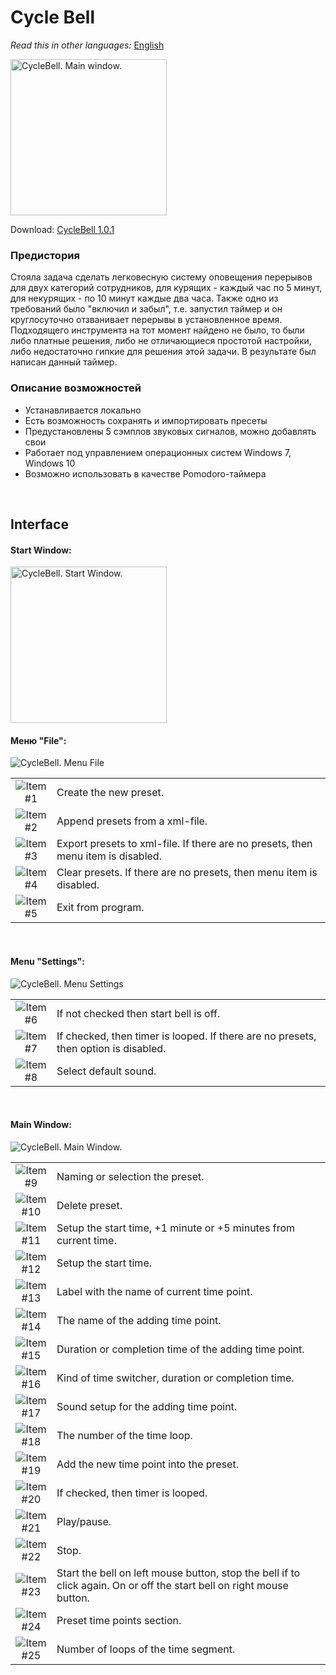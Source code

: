 # Cycle Bell 
*Read this in other languages:* [English](README.md)

<img src="https://github.com/p1eXu5/CycleBell/blob/development/images/demonstration.png" alt="CycleBell. Main window." width="250" />

Download: [CycleBell 1.0.1](https://github.com/p1eXu5/CycleBell/releases/download/1.0.1/CycleBell.msi)


### Предистория

Стояла задача сделать легковесную систему оповещения перерывов для двух категорий сотрудников, для курящих - каждый час по 5 минут, для некурящих - по 10 минут каждые два часа. Также одно из требований было "включил и забыл", т.е. запустил таймер и он круглосуточно отзванивает перерывы в установленное время. Подходящего инструмента на тот момент найдено не было, то были либо платные решения, либо не отличающиеся простотой настройки, либо недостаточно гипкие для решения этой задачи. В результате был написан данный таймер.

### Описание возможностей

- Устанавливается локально
- Есть возможность сохранять и импортировать пресеты
- Предустановлены 5 сэмплов звуковых сигналов, можно добавлять свои
- Работает под управлением операционных систем Windows 7, Windows 10
- Возможно использовать в качестве Pomodoro-таймера

<br/>

Interface
------

#### Start Window:

<img src="https://github.com/p1eXu5/CycleBell/blob/development/images/start-window.png" alt="CycleBell. Start Window." width="250" />

#### Меню "File":

<img src="https://github.com/p1eXu5/CycleBell/blob/development/images/menu-file.png" alt="CycleBell. Menu File" />
 
<table border="0">
  <tbody>
    <tr>
      <td width="50" align="center" valign="middle">
        <img src="https://github.com/p1eXu5/CycleBell/blob/development/images/item1.png" alt="Item #1" align="top" />
      </td>
      <td>
        Create the new preset.
      </td>
    </tr>
    <tr>
      <td width="50" align="center" valign="middle">
        <img src="https://github.com/p1eXu5/CycleBell/blob/development/images/item2.png" alt="Item #2" align="top" />
      </td>
      <td>
        Append presets from a xml-file.
      </td>
    </tr>
    <tr>
      <td width="50" align="center" valign="middle">
        <img src="https://github.com/p1eXu5/CycleBell/blob/development/images/item3.png" alt="Item #3" align="top"  />
      </td>
      <td>
        Export presets to xml-file. If there are no presets, then menu item is disabled.
      </td>
    </tr>
    <tr>
      <td width="50" align="center" valign="middle">
        <img src="https://github.com/p1eXu5/CycleBell/blob/development/images/item4.png" alt="Item #4" align="top" />
      </td>
      <td>
        Clear presets. If there are no presets, then menu item is disabled.
      </td>
    </tr>
    <tr>
      <td width="50" align="center" valign="middle">
        <img src="https://github.com/p1eXu5/CycleBell/blob/development/images/item5.png" alt="Item #5" align="top" />
      </td>
      <td>
        Exit from program.
      </td>
    </tr>
  </tbody>
</table>

<br/>

#### Menu "Settings":

<img src="https://github.com/p1eXu5/CycleBell/blob/development/images/menu-settings.png" alt="CycleBell. Menu Settings" />
 
<table border="0">
  <tbody>
    <tr>
      <td width="50" align="center" valign="middle">
        <img src="https://github.com/p1eXu5/CycleBell/blob/development/images/item6.png" alt="Item #6" align="top" />
      </td>
      <td>
        If not checked then start bell is off. 
      </td>
    </tr>
    <tr>
      <td width="50" align="center" valign="middle">
        <img src="https://github.com/p1eXu5/CycleBell/blob/development/images/item7.png" alt="Item #7" align="top" />
      </td>
      <td>
        If checked, then timer is looped. If there are no presets, then option is disabled.
      </td>
    </tr>
    <tr>
      <td width="50" align="center" valign="middle">
        <img src="https://github.com/p1eXu5/CycleBell/blob/development/images/item8.png" alt="Item #8" align="top"  />
      </td>
      <td>
        Select default sound.
      </td>
    </tr>
  </tbody>
</table>

<br/>

#### Main Window:

<img src="https://github.com/p1eXu5/CycleBell/blob/development/images/main-window.png" alt="CycleBell. Main Window." />
 
<table border="0">
  <tbody>
    <tr>
      <td width="50" align="center" valign="middle">
        <img src="https://github.com/p1eXu5/CycleBell/blob/development/images/item9.png" alt="Item #9" align="top" />
      </td>
      <td>
        Naming or selection the preset.
      </td>
    </tr>
    <tr>
      <td width="50" align="center" valign="middle">
        <img src="https://github.com/p1eXu5/CycleBell/blob/development/images/item10.png" alt="Item #10" align="top" />
      </td>
      <td>
        Delete preset.
      </td>
    </tr>
    <tr>
      <td width="50" align="center" valign="middle">
        <img src="https://github.com/p1eXu5/CycleBell/blob/development/images/item11.png" alt="Item #11" align="top"  />
      </td>
      <td>
        Setup the start time, +1 minute or +5 minutes from current time.
      </td>
    </tr>
    <tr>
      <td width="50" align="center" valign="middle">
        <img src="https://github.com/p1eXu5/CycleBell/blob/development/images/item12.png" alt="Item #12" align="top"  />
      </td>
      <td>
        Setup the start time.
      </td>
    </tr>
    <tr>
      <td width="50" align="center" valign="middle">
        <img src="https://github.com/p1eXu5/CycleBell/blob/development/images/item13.png" alt="Item #13" align="top"  />
      </td>
      <td>
        Label with the name of current time point.
      </td>
    </tr>
    <tr>
      <td width="50" align="center" valign="middle">
        <img src="https://github.com/p1eXu5/CycleBell/blob/development/images/item14.png" alt="Item #14" align="top"  />
      </td>
      <td>
        The name of the adding time point.
      </td>
    </tr>
    <tr>
      <td width="50" align="center" valign="middle">
        <img src="https://github.com/p1eXu5/CycleBell/blob/development/images/item15.png" alt="Item #15" align="top"  />
      </td>
      <td>
        Duration or completion time of the adding time point.
      </td>
    </tr>
    <tr>
      <td width="50" align="center" valign="middle">
        <img src="https://github.com/p1eXu5/CycleBell/blob/development/images/item16.png" alt="Item #16" align="top"  />
      </td>
      <td>
        Kind of time switcher, duration or completion time.
      </td>
    </tr>
    <tr>
      <td width="50" align="center" valign="middle">
        <img src="https://github.com/p1eXu5/CycleBell/blob/development/images/item17.png" alt="Item #17" align="top"  />
      </td>
      <td>
        Sound setup for the adding time point.
      </td>
    </tr>
    <tr>
      <td width="50" align="center" valign="middle">
        <img src="https://github.com/p1eXu5/CycleBell/blob/development/images/item18.png" alt="Item #18" align="top"  />
      </td>
      <td>
        The number of the time loop.
      </td>
    </tr>
    <tr>
      <td width="50" align="center" valign="middle">
        <img src="https://github.com/p1eXu5/CycleBell/blob/development/images/item19.png" alt="Item #19" align="top"  />
      </td>
      <td>
        Add the new time point into the preset.
      </td>
    </tr>
    <tr>
      <td width="50" align="center" valign="middle">
        <img src="https://github.com/p1eXu5/CycleBell/blob/development/images/item20.png" alt="Item #20" align="top"  />
      </td>
      <td>
        If checked, then timer is looped.
      </td>
    </tr>
    <tr>
      <td width="50" align="center" valign="middle">
        <img src="https://github.com/p1eXu5/CycleBell/blob/development/images/item21.png" alt="Item #21" align="top"  />
      </td>
      <td>
        Play/pause.
      </td>
    </tr>
    <tr>
      <td width="50" align="center" valign="middle">
        <img src="https://github.com/p1eXu5/CycleBell/blob/development/images/item22.png" alt="Item #22" align="top"  />
      </td>
      <td>
        Stop.
      </td>
    </tr>
    <tr>
      <td width="50" align="center" valign="middle">
        <img src="https://github.com/p1eXu5/CycleBell/blob/development/images/item23.png" alt="Item #23" align="top"  />
      </td>
      <td>
        Start the bell on left mouse button, stop the bell if to click again. On or off the start bell on right mouse button.
      </td>
    </tr>
    <tr>
      <td width="50" align="center" valign="middle">
        <img src="https://github.com/p1eXu5/CycleBell/blob/development/images/item24.png" alt="Item #24" align="top"  />
      </td>
      <td>
        Preset time points section.
      </td>
    </tr>
    <tr>
      <td width="50" align="center" valign="middle">
        <img src="https://github.com/p1eXu5/CycleBell/blob/development/images/item25.png" alt="Item #25" align="top"  />
      </td>
      <td>
        Number of loops of the time segment.
      </td>
    </tr>
  </tbody>
</table>

